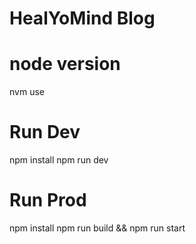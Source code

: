 # HealYoMind Blog

# node version
nvm use

# Run Dev
npm install
npm run dev

# Run Prod
npm install
npm run build && npm run start
